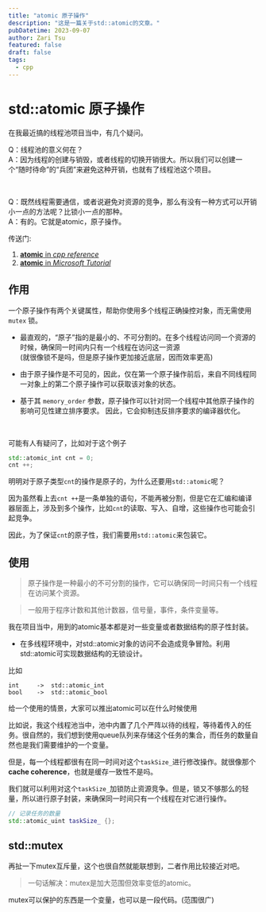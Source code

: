 ```yaml
---
title: "atomic 原子操作"
description: "这是一篇关于std::atomic的文章。"
pubDatetime: 2023-09-07
author: Zari Tsu
featured: false
draft: false
tags:
  - cpp
---
```



# std::atomic 原子操作

在我最近搞的线程池项目当中，有几个疑问。

Q：线程池的意义何在？  
A：因为线程的创建与销毁，或者线程的切换开销很大。所以我们可以创建一个“随时待命”的“兵团”来避免这种开销，也就有了线程池这个项目。

<br>

Q：既然线程需要通信，或者说避免对资源的竞争，那么有没有一种方式可以开销小一点的方法呢？比锁小一点的那种。  
A：有的。它就是atomic，原子操作。

传送门:  
1. [**atomic** in *cpp reference*](https://en.cppreference.com/w/cpp/atomic/atomic)
2. [**atomic** in *Microsoft Tutorial*](https://learn.microsoft.com/zh-cn/cpp/standard-library/atomic?view=msvc-170)

## 作用

一个原子操作有两个关键属性，帮助你使用多个线程正确操控对象，而无需使用 `mutex` 锁。

* 最直观的，“原子”指的是最小的、不可分割的。在多个线程访问同一个资源的时候，确保同一时间内只有一个线程在访问这一资源  
  (就很像锁不是吗，但是原子操作更加接近底层，因而效率更高)

* 由于原子操作是不可见的，因此，仅在第一个原子操作前后，来自不同线程同一对象上的第二个原子操作可以获取该对象的状态。

* 基于其 `memory_order` 参数，原子操作可以针对同一个线程中其他原子操作的影响可见性建立排序要求。 因此，它会抑制违反排序要求的编译器优化。

<br>

可能有人有疑问了，比如对于这个例子
```cpp
std::atomic_int cnt = 0;
cnt ++;
```
明明对于原子类型`cnt`的操作是原子的，为什么还要用`std::atomic`呢？

因为虽然看上去`cnt ++`是一条单独的语句，不能再被分割，但是它在汇编和编译器层面上，涉及到多个操作，比如`cnt`的读取、写入、自增，这些操作也可能会引起竞争。

因此，为了保证`cnt`的原子性，我们需要用`std::atomic`来包装它。


## 使用

> 原子操作是一种最小的不可分割的操作，它可以确保同一时间只有一个线程在访问某个资源。

> 一般用于程序计数和其他计数器，信号量，事件，条件变量等。

我在项目当中，用到的atomic基本都是对一些变量或者数据结构的原子性封装。
* 在多线程环境中，对std::atomic对象的访问不会造成竞争冒险。利用std::atomic可实现数据结构的无锁设计。

比如
```
int     ->  std::atomic_int
bool    ->  std::atomic_bool
```

给一个使用的情景，大家可以推出atomic可以在什么时候使用

比如说，我这个线程池当中，池中内置了几个严阵以待的线程，等待着传入的任务。很自然的，我们想到使用queue队列来存储这个任务的集合，而任务的数量自然也是我们需要维护的一个变量。

但是，每一个线程都很有在同一时间对这个`taskSize_`进行修改操作。就很像那个**cache coherence**，也就是缓存一致性不是吗。

我们就可以利用对这个`taskSize_`加锁防止资源竞争。但是，锁又不够那么的轻量，所以进行原子封装，来确保同一时间只有一个线程在对它进行操作。

```cpp
// 记录任务的数量
std::atomic_uint taskSize_ {};
```

## std::mutex

再扯一下mutex互斥量，这个也很自然就能联想到，二者作用比较接近对吧。

> 一句话解决：mutex是加大范围但效率变低的atomic。

mutex可以保护的东西是一个变量，也可以是一段代码。(范围很广)